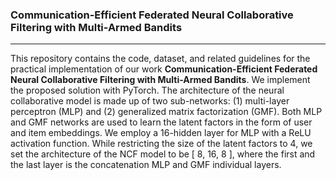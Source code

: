 ### Communication-Efficient Federated Neural Collaborative Filtering with Multi-Armed Bandits
___
This repository contains the code, dataset, and related guidelines for the practical implementation of our work **Communication-Efficient Federated Neural Collaborative Filtering with Multi-Armed Bandits**. We implement the proposed solution with PyTorch. The architecture of the neural collaborative model is made up of two sub-networks: (1) multi-layer perceptron (MLP) and (2) generalized matrix factorization (GMF). Both MLP and GMF networks are used to learn the latent factors in the form of user and item embeddings. We employ a 16-hidden layer for MLP with a ReLU activation function. While restricting the size of the latent factors to 4, we set the architecture of the NCF model to be [ 8, 16, 8 ], where the first and the last layer is the concatenation MLP and GMF individual layers. 

